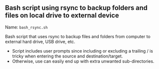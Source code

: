 ## Bash script using rsync to backup folders and files on local drive to external device

Name: `bash_rsync.sh`

Bash script that uses rsync to backup files and folders from computer to external hard drive, USB drive, etc. 
- Script includes user prompts since including or excluding a trailing / is tricky when entering the source and destination/target.
- Otherwise, use can easily end up with extra unwanted sub-directories.
